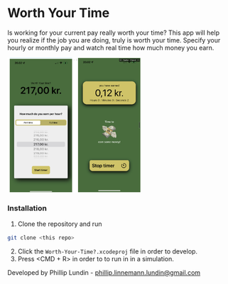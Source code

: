 # Worth Your Time
Is working for your current pay really worth your time? This app will help you realize if the job you are doing, truly is worth your time. Specify your hourly or monthly pay and watch real time how much money you earn. 

<img src="./visual.png" width="300">

### Installation
1. Clone the repository and run
```bash
git clone <this repo>
```

2. Click the ``Worth-Your-Time?.xcodeproj`` file in order to develop.
3. Press <CMD + R> in order to to run in in a simulation.


Developed by
Phillip Lundin - phillip.linnemann.lundin@gmail.com

